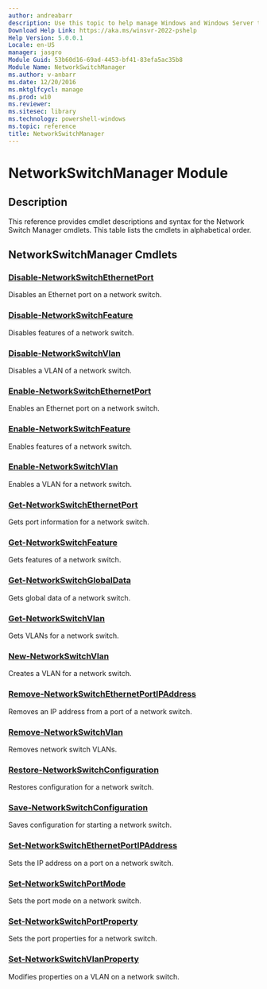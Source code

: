 ```yaml
---
author: andreabarr
description: Use this topic to help manage Windows and Windows Server technologies with Windows PowerShell.
Download Help Link: https://aka.ms/winsvr-2022-pshelp
Help Version: 5.0.0.1
Locale: en-US
manager: jasgro
Module Guid: 53b60d16-69ad-4453-bf41-83efa5ac35b8
Module Name: NetworkSwitchManager
ms.author: v-anbarr
ms.date: 12/20/2016
ms.mktglfcycl: manage
ms.prod: w10
ms.reviewer: 
ms.sitesec: library
ms.technology: powershell-windows
ms.topic: reference
title: NetworkSwitchManager
---
```


# NetworkSwitchManager Module
## Description
This reference provides cmdlet descriptions and syntax for the Network Switch Manager cmdlets. This table lists the cmdlets in alphabetical order.

## NetworkSwitchManager Cmdlets
### [Disable-NetworkSwitchEthernetPort](./Disable-NetworkSwitchEthernetPort.md)
Disables an Ethernet port on a network switch.

### [Disable-NetworkSwitchFeature](./Disable-NetworkSwitchFeature.md)
Disables features of a network switch.

### [Disable-NetworkSwitchVlan](./Disable-NetworkSwitchVlan.md)
Disables a VLAN of a network switch.

### [Enable-NetworkSwitchEthernetPort](./Enable-NetworkSwitchEthernetPort.md)
Enables an Ethernet port on a network switch.

### [Enable-NetworkSwitchFeature](./Enable-NetworkSwitchFeature.md)
Enables features of a network switch.

### [Enable-NetworkSwitchVlan](./Enable-NetworkSwitchVlan.md)
Enables a VLAN for a network switch.

### [Get-NetworkSwitchEthernetPort](./Get-NetworkSwitchEthernetPort.md)
Gets port information for a network switch.

### [Get-NetworkSwitchFeature](./Get-NetworkSwitchFeature.md)
Gets features of a network switch.

### [Get-NetworkSwitchGlobalData](./Get-NetworkSwitchGlobalData.md)
Gets global data of a network switch.

### [Get-NetworkSwitchVlan](./Get-NetworkSwitchVlan.md)
Gets VLANs for a network switch.

### [New-NetworkSwitchVlan](./New-NetworkSwitchVlan.md)
Creates a VLAN for a network switch.

### [Remove-NetworkSwitchEthernetPortIPAddress](./Remove-NetworkSwitchEthernetPortIPAddress.md)
Removes an IP address from a port of a network switch.

### [Remove-NetworkSwitchVlan](./Remove-NetworkSwitchVlan.md)
Removes network switch VLANs.

### [Restore-NetworkSwitchConfiguration](./Restore-NetworkSwitchConfiguration.md)
Restores configuration for a network switch.

### [Save-NetworkSwitchConfiguration](./Save-NetworkSwitchConfiguration.md)
Saves configuration for starting a network switch.

### [Set-NetworkSwitchEthernetPortIPAddress](./Set-NetworkSwitchEthernetPortIPAddress.md)
Sets the IP address on a port on a network switch.

### [Set-NetworkSwitchPortMode](./Set-NetworkSwitchPortMode.md)
Sets the port mode on a network switch.

### [Set-NetworkSwitchPortProperty](./Set-NetworkSwitchPortProperty.md)
Sets the port properties for a network switch.

### [Set-NetworkSwitchVlanProperty](./Set-NetworkSwitchVlanProperty.md)
Modifies properties on a VLAN on a network switch.


